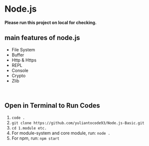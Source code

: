 # Node.js

**Please run this project on local for checking.**

## main features of node.js

- File System
- Buffer
- Http & Https
- REPL
- Console
- Crypto
- Zlib

<br />

## Open in Terminal to Run Codes

1.  `code .`
2.  `git clone https://github.com/yuliantocode93/Node.js-Basic.git`
3.  `cd 1.module etc.`
4.  For module-system and core module, run: `node .`
5.  For npm, run: `npm start`

